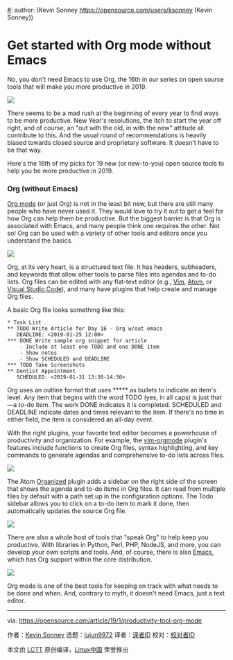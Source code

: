 [#]: collector: (lujun9972)
[#]: translator: ( )
[#]: reviewer: ( )
[#]: publisher: ( )
[#]: url: ( )
[#]: subject: (Get started with Org mode without Emacs)
[#]: via: (https://opensource.com/article/19/1/productivity-tool-org-mode)
[#]: author: (Kevin Sonney https://opensource.com/users/ksonney (Kevin Sonney))

Get started with Org mode without Emacs
======
No, you don't need Emacs to use Org, the 16th in our series on open source tools that will make you more productive in 2019.

![](https://opensource.com/sites/default/files/styles/image-full-size/public/lead-images/web_browser_desktop_devlopment_design_system_computer.jpg?itok=pfqRrJgh)

There seems to be a mad rush at the beginning of every year to find ways to be more productive. New Year's resolutions, the itch to start the year off right, and of course, an "out with the old, in with the new" attitude all contribute to this. And the usual round of recommendations is heavily biased towards closed source and proprietary software. It doesn't have to be that way.

Here's the 16th of my picks for 19 new (or new-to-you) open source tools to help you be more productive in 2019.

### Org (without Emacs)

[Org mode][1] (or just Org) is not in the least bit new, but there are still many people who have never used it. They would love to try it out to get a feel for how Org can help them be productive. But the biggest barrier is that Org is associated with Emacs, and many people think one requires the other. Not so! Org can be used with a variety of other tools and editors once you understand the basics.

![](https://opensource.com/sites/default/files/uploads/org-1.png)

Org, at its very heart, is a structured text file. It has headers, subheaders, and keywords that allow other tools to parse files into agendas and to-do lists. Org files can be edited with any flat-text editor (e.g., [Vim][2], [Atom][3], or [Visual Studio Code][4]), and many have plugins that help create and manage Org files.

A basic Org file looks something like this:

```
* Task List
** TODO Write Article for Day 16 - Org w/out emacs
   DEADLINE: <2019-01-25 12:00>
*** DONE Write sample org snippet for article
    - Include at least one TODO and one DONE item
    - Show notes
    - Show SCHEDULED and DEADLINE
*** TODO Take Screenshots
** Dentist Appointment
   SCHEDULED: <2019-01-31 13:30-14:30>
```

Org uses an outline format that uses ***** as bullets to indicate an item's level. Any item that begins with the word TODO (yes, in all caps) is just that—a to-do item. The work DONE indicates it is completed. SCHEDULED and DEADLINE indicate dates and times relevant to the item. If there's no time in either field, the item is considered an all-day event.

With the right plugins, your favorite text editor becomes a powerhouse of productivity and organization. For example, the [vim-orgmode][5] plugin's features include functions to create Org files, syntax highlighting, and key commands to generate agendas and comprehensive to-do lists across files.

![](https://opensource.com/sites/default/files/uploads/org-2.png)

The Atom [Organized][6] plugin adds a sidebar on the right side of the screen that shows the agenda and to-do items in Org files. It can read from multiple files by default with a path set up in the configuration options. The Todo sidebar allows you to click on a to-do item to mark it done, then automatically updates the source Org file.

![](https://opensource.com/sites/default/files/uploads/org-3.png)

There are also a whole host of tools that "speak Org" to help keep you productive. With libraries in Python, Perl, PHP, NodeJS, and more, you can develop your own scripts and tools. And, of course, there is also [Emacs][7], which has Org support within the core distribution.

![](https://opensource.com/sites/default/files/uploads/org-4.png)

Org mode is one of the best tools for keeping on track with what needs to be done and when. And, contrary to myth, it doesn't need Emacs, just a text editor.

--------------------------------------------------------------------------------

via: https://opensource.com/article/19/1/productivity-tool-org-mode

作者：[Kevin Sonney][a]
选题：[lujun9972][b]
译者：[译者ID](https://github.com/译者ID)
校对：[校对者ID](https://github.com/校对者ID)

本文由 [LCTT](https://github.com/LCTT/TranslateProject) 原创编译，[Linux中国](https://linux.cn/) 荣誉推出

[a]: https://opensource.com/users/ksonney (Kevin Sonney)
[b]: https://github.com/lujun9972
[1]: https://orgmode.org/
[2]: https://www.vim.org/
[3]: https://atom.io/
[4]: https://code.visualstudio.com/
[5]: https://github.com/jceb/vim-orgmode
[6]: https://atom.io/packages/organized
[7]: https://www.gnu.org/software/emacs/
